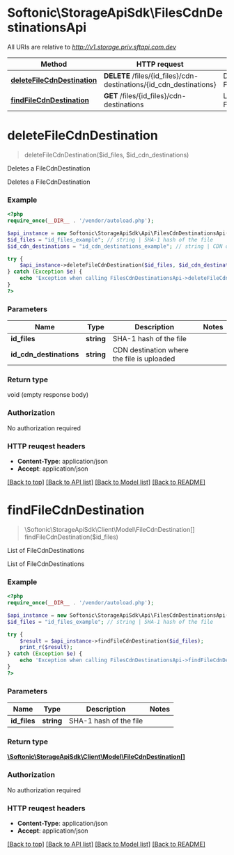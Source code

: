 # Softonic\StorageApiSdk\FilesCdnDestinationsApi

All URIs are relative to *http://v1.storage.priv.sftapi.com.dev*

Method | HTTP request | Description
------------- | ------------- | -------------
[**deleteFileCdnDestination**](FilesCdnDestinationsApi.md#deleteFileCdnDestination) | **DELETE** /files/{id_files}/cdn-destinations/{id_cdn_destinations} | Deletes a FileCdnDestination
[**findFileCdnDestination**](FilesCdnDestinationsApi.md#findFileCdnDestination) | **GET** /files/{id_files}/cdn-destinations | List of FileCdnDestinations


# **deleteFileCdnDestination**
> deleteFileCdnDestination($id_files, $id_cdn_destinations)

Deletes a FileCdnDestination

Deletes a FileCdnDestination

### Example 
```php
<?php
require_once(__DIR__ . '/vendor/autoload.php');

$api_instance = new Softonic\StorageApiSdk\Api\FilesCdnDestinationsApi();
$id_files = "id_files_example"; // string | SHA-1 hash of the file
$id_cdn_destinations = "id_cdn_destinations_example"; // string | CDN destination where the file is uploaded

try { 
    $api_instance->deleteFileCdnDestination($id_files, $id_cdn_destinations);
} catch (Exception $e) {
    echo 'Exception when calling FilesCdnDestinationsApi->deleteFileCdnDestination: ', $e->getMessage(), "\n";
}
?>
```

### Parameters

Name | Type | Description  | Notes
------------- | ------------- | ------------- | -------------
 **id_files** | **string**| SHA-1 hash of the file | 
 **id_cdn_destinations** | **string**| CDN destination where the file is uploaded | 

### Return type

void (empty response body)

### Authorization

No authorization required

### HTTP reuqest headers

 - **Content-Type**: application/json
 - **Accept**: application/json

[[Back to top]](#) [[Back to API list]](../README.md#documentation-for-api-endpoints) [[Back to Model list]](../README.md#documentation-for-models) [[Back to README]](../README.md)

# **findFileCdnDestination**
> \Softonic\StorageApiSdk\Client\Model\FileCdnDestination[] findFileCdnDestination($id_files)

List of FileCdnDestinations

List of FileCdnDestinations

### Example 
```php
<?php
require_once(__DIR__ . '/vendor/autoload.php');

$api_instance = new Softonic\StorageApiSdk\Api\FilesCdnDestinationsApi();
$id_files = "id_files_example"; // string | SHA-1 hash of the file

try { 
    $result = $api_instance->findFileCdnDestination($id_files);
    print_r($result);
} catch (Exception $e) {
    echo 'Exception when calling FilesCdnDestinationsApi->findFileCdnDestination: ', $e->getMessage(), "\n";
}
?>
```

### Parameters

Name | Type | Description  | Notes
------------- | ------------- | ------------- | -------------
 **id_files** | **string**| SHA-1 hash of the file | 

### Return type

[**\Softonic\StorageApiSdk\Client\Model\FileCdnDestination[]**](FileCdnDestination.md)

### Authorization

No authorization required

### HTTP reuqest headers

 - **Content-Type**: application/json
 - **Accept**: application/json

[[Back to top]](#) [[Back to API list]](../README.md#documentation-for-api-endpoints) [[Back to Model list]](../README.md#documentation-for-models) [[Back to README]](../README.md)

